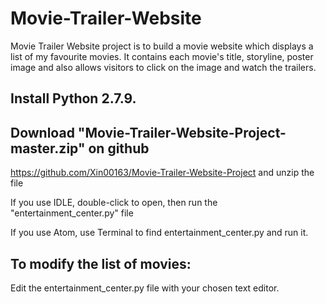 # Movie-Trailer-Website

Movie Trailer Website project is to build a movie website which displays a list of my favourite movies. It contains each movie's title, storyline, poster image and also allows visitors to click on the image and watch the trailers.

## Install Python 2.7.9. 

## Download "Movie-Trailer-Website-Project-master.zip" on github
   https://github.com/Xin00163/Movie-Trailer-Website-Project and unzip the file
   
   If you use IDLE, double-click to open, then run the "entertainment_center.py" file
   
   If you use Atom, use Terminal to find entertainment_center.py and run it.
   
## To modify the list of movies:
   Edit the entertainment_center.py file with your chosen text editor.



